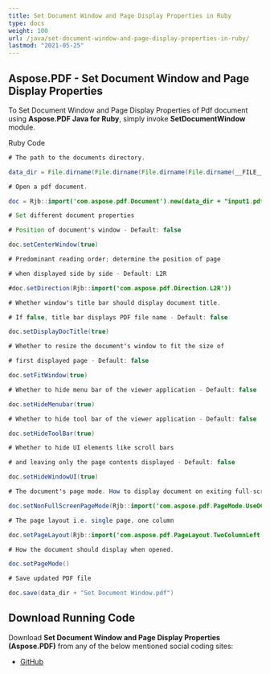 ```yaml
---
title: Set Document Window and Page Display Properties in Ruby
type: docs
weight: 100
url: /java/set-document-window-and-page-display-properties-in-ruby/
lastmod: "2021-05-25"
---
```


## Aspose.PDF - Set Document Window and Page Display Properties

To Set Document Window and Page Display Properties of Pdf document using **Aspose.PDF Java for Ruby**, simply invoke **SetDocumentWindow** module.

Ruby Code

```java
# The path to the documents directory.

data_dir = File.dirname(File.dirname(File.dirname(File.dirname(__FILE__)))) + '/data/'

# Open a pdf document.

doc = Rjb::import('com.aspose.pdf.Document').new(data_dir + "input1.pdf")

# Set different document properties

# Position of document's window - Default: false

doc.setCenterWindow(true)

# Predominant reading order; determine the position of page

# when displayed side by side - Default: L2R

#doc.setDirection(Rjb::import('com.aspose.pdf.Direction.L2R'))

# Whether window's title bar should display document title.

# If false, title bar displays PDF file name - Default: false

doc.setDisplayDocTitle(true)

# Whether to resize the document's window to fit the size of

# first displayed page - Default: false

doc.setFitWindow(true)

# Whether to hide menu bar of the viewer application - Default: false

doc.setHideMenubar(true)

# Whether to hide tool bar of the viewer application - Default: false

doc.setHideToolBar(true)

# Whether to hide UI elements like scroll bars

# and leaving only the page contents displayed - Default: false

doc.setHideWindowUI(true)

# The document's page mode. How to display document on exiting full-screen mode.

doc.setNonFullScreenPageMode(Rjb::import('com.aspose.pdf.PageMode.UseOC'))

# The page layout i.e. single page, one column

doc.setPageLayout(Rjb::import('com.aspose.pdf.PageLayout.TwoColumnLeft'))

# How the document should display when opened.

doc.setPageMode()

# Save updated PDF file

doc.save(data_dir + "Set Document Window.pdf")
```

## Download Running Code

Download **Set Document Window and Page Display Properties (Aspose.PDF)** from any of the below mentioned social coding sites:

- [GitHub](https://github.com/aspose-pdf/Aspose.PDF-for-Java/tree/master/Plugins/Aspose_Pdf_Java_for_Ruby/lib/asposepdfjava/Document/setdocumentwindow.rb)

